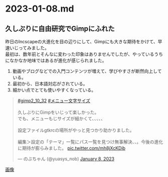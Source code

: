 # 2023-01-08.md

## 久しぶりに自由研究でGimpにふれた

昨日のIncscapeの大進化を目の辺りにして、Gimpにも大きな期待をかけて、早速いじってみました。  
最初は、数年前とそんなに変わった印象はありませんでしたが、やっているうちになかなか地味ではあるが進化が感じられました。

1. 動画やブログなどでの入門コンテンツが増えて、学びやすさが断然向上している。
2. 最初から、日本語対応がされている。
3. 細かい点でとても使いやすくなっている。

<blockquote class="twitter-tweet"><p lang="ja" dir="ltr"><a href="https://twitter.com/hashtag/gimp2_10_32?src=hash&amp;ref_src=twsrc%5Etfw">#gimp2_10_32</a> <a href="https://twitter.com/hashtag/%E3%83%A1%E3%83%8B%E3%83%A5%E3%83%BC%E6%96%87%E5%AD%97%E3%82%B5%E3%82%A4%E3%82%BA?src=hash&amp;ref_src=twsrc%5Etfw">#メニュー文字サイズ</a> <br><br>久しぶりにGimpをいじって楽しかった。<br>でも、メニューもじサイズが細かくて、、、、、<br><br>設定ファイルgtkrcの場所がやっと見つかり助かりました。<br><br>編集＞設定の「テーマ」一覧にパス一覧を見つけ無事解決、、。今後の進化に期待が膨らみました。 <a href="https://t.co/mh8jXcKDib">pic.twitter.com/mh8jXcKDib</a></p>&mdash; のぶちゃん (@yuasys_nob) <a href="https://twitter.com/yuasys_nob/status/1612059137906716672?ref_src=twsrc%5Etfw">January 8, 2023</a></blockquote> 

[画像](https://pbs.twimg.com/media/Fl8u5LWacAEUAT_?format=jpg&name=large)

